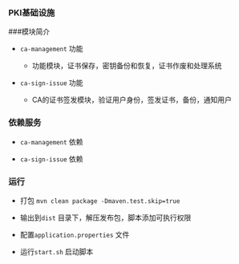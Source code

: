 ### PKI基础设施


###模块简介

+ `ca-management` 功能

    + 功能模块，证书保存，密钥备份和恢复，证书作废和处理系统
    
+ `ca-sign-issue` 功能
    + CA的证书签发模块，验证用户身份，签发证书，备份，通知用户
    
### 依赖服务

+ `ca-management` 依赖

+ `ca-sign-issue` 依赖

### 运行

+ 打包 `mvn clean package -Dmaven.test.skip=true`

+ 输出到`dist` 目录下，解压发布包，脚本添加可执行权限

+ 配置`application.properties` 文件

+ 运行`start.sh` 启动脚本
